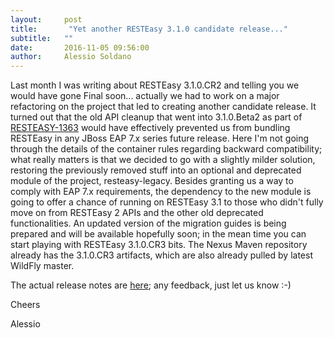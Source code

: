 ```yaml
---
layout:     post
title:       "Yet another RESTEasy 3.1.0 candidate release..."
subtitle:   ""
date:       2016-11-05 09:56:00 
author:     Alessio Soldano
---
```



                    



                    




Last month I was writing about RESTEasy 3.1.0.CR2 and telling you we would have gone Final soon... actually we had to work on a major refactoring on the project that led to creating another candidate release. It turned out that the old API cleanup that went into 3.1.0.Beta2 as part of [RESTEASY-1363](https://issues.redhat.com/browse/RESTEASY-1363) would have effectively prevented us from bundling RESTEasy in any JBoss EAP 7.x series future release. Here I&#39;m not going through the details of the container rules regarding backward compatibility; what really matters is that we decided to go with a slightly milder solution, restoring the previously removed stuff into an optional and deprecated module of the project, resteasy-legacy. Besides granting us a way to comply with EAP 7.x requirements, the dependency to the new module is going to offer a chance of running on RESTEasy 3.1 to those who didn&#39;t fully move on from RESTEasy 2 APIs and the other old deprecated functionalities. An updated version of the migration guides is being prepared and will be available hopefully soon; in the mean time you can start playing with RESTEasy 3.1.0.CR3 bits. The Nexus Maven repository already has the 3.1.0.CR3 artifacts, which are also already pulled by latest WildFly master.

The actual release notes are [here](https://issues.redhat.com/secure/ReleaseNote.jspa?version=12331660&amp;styleName=Text&amp;projectId=12310560&amp;Create=Create); any feedback, just let us know :-)

Cheers

Alessio
